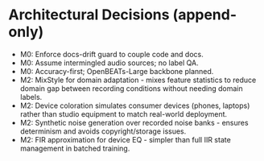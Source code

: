 # Architectural Decisions (append-only)

- M0: Enforce docs-drift guard to couple code and docs.
- M0: Assume intermingled audio sources; no label QA.
- M0: Accuracy-first; OpenBEATs-Large backbone planned.
- M2: MixStyle for domain adaptation - mixes feature statistics to reduce domain gap between recording conditions without needing domain labels.
- M2: Device coloration simulates consumer devices (phones, laptops) rather than studio equipment to match real-world deployment.
- M2: Synthetic noise generation over recorded noise banks - ensures determinism and avoids copyright/storage issues.
- M2: FIR approximation for device EQ - simpler than full IIR state management in batched training.
